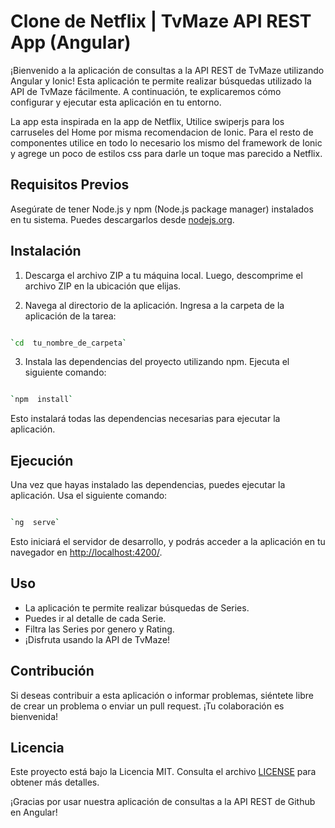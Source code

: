 
# Clone de Netflix | TvMaze API REST App  (Angular)

¡Bienvenido a la aplicación de consultas a la API REST de TvMaze utilizando Angular y Ionic! Esta aplicación te permite realizar búsquedas utilizado la API de TvMaze fácilmente. A continuación, te explicaremos cómo configurar y ejecutar esta aplicación en tu entorno.

La app esta inspirada en la app de Netflix, Utilice swiperjs para los carruseles del Home por misma recomendacion de Ionic. Para el resto de componentes utilice en todo lo necesario los mismo del framework de Ionic y agrege un poco de estilos css para darle un toque mas parecido a Netflix.

## Requisitos Previos

Asegúrate de tener Node.js y npm (Node.js package manager) instalados en tu sistema. Puedes descargarlos desde [nodejs.org](https://nodejs.org/).

## Instalación

  

1.  Descarga el archivo ZIP a tu máquina local. Luego, descomprime el archivo ZIP en la ubicación que elijas.
    
2.  Navega al directorio de la aplicación. Ingresa a la carpeta de la aplicación de la tarea:

```bash

`cd  tu_nombre_de_carpeta`

```

3. Instala las dependencias del proyecto utilizando npm. Ejecuta el siguiente comando:

```bash

`npm  install`

```

Esto instalará todas las dependencias necesarias para ejecutar la aplicación.

## Ejecución

Una vez que hayas instalado las dependencias, puedes ejecutar la aplicación. Usa el siguiente comando:

```bash

`ng  serve`

```

Esto iniciará el servidor de desarrollo, y podrás acceder a la aplicación en tu navegador en [http://localhost:4200/](http://localhost:4200/).

## Uso

-   La aplicación te permite realizar búsquedas de Series.
-   Puedes ir al detalle de cada Serie.
-   Filtra las Series por genero y Rating.
-   ¡Disfruta usando la API de TvMaze!

## Contribución

Si deseas contribuir a esta aplicación o informar problemas, siéntete libre de crear un problema o enviar un pull request. ¡Tu colaboración es bienvenida!

## Licencia

Este proyecto está bajo la Licencia MIT. Consulta el archivo [LICENSE](https://opensource.org/license/mit/) para obtener más detalles.

¡Gracias por usar nuestra aplicación de consultas a la API REST de Github en Angular!
